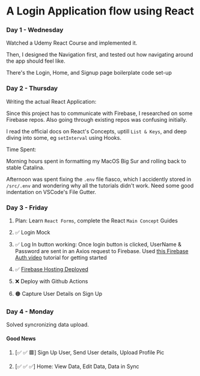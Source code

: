 # A Login Application flow using React

### Day 1 - Wednesday
Watched a Udemy React Course and implemented it.

Then, I designed the Navigation first, and tested out how navigating around the app should feel like.

There's the Login, Home, and Signup page boilerplate code set-up

### Day 2 - Thursday

Writing the actual React Application:

Since this project has to communicate with Firebase, I researched on some Firebase repos. Also going through existing repos was confusing initially.

I read the official docs on React's Concepts, uptill `List & Keys`, and deep diving into some, eg `setInterval` using Hooks.

Time Spent:

Morning hours spent in formatting my MacOS Big Sur and rolling back to stable Catalina.

Afternoon was spent fixing the `.env` file fiasco, which I accidently stored in `/src/.env` and wondering why all the tutorials didn't work. Need some good indentation on VSCode's File Gutter.

### Day 3 - Friday

1. Plan: Learn `React Forms`, complete the React `Main Concept` Guides

2. ✅ Login Mock

3. ✅ Log In button working: Once login button is clicked, UserName & Password are sent in an Axios request to Firebase. Used [this Firebase Auth video](https://www.youtube.com/watch?v=unr4s3jd9qA) tutorial for getting started

4. ✅ [Firebase Hosting Deployed](https://v-react-login-demo.web.app/login)

5. ❌ Deploy with Github Actions

6. 🟠 Capture User Details on Sign Up

### Day 4 - Monday

Solved syncronizing data upload.

#### Good News

1. [✅ ✅ 🟥] Sign Up User, Send User details, Upload Profile Pic

2. [✅ ✅ ✅] Home: View Data, Edit Data, Data in Sync
